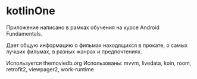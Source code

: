 # kotlinOne

Приложение написано в рамках обучения на курсе Android Fundamentals. 

Дает общую информацию о фильмах находящихся в прокате, о самых лучших фильмах, в разных жанрах и предпочтениях.

Используется themoviedb.org
Использованы: mvvm, livedata, koin, room, retrofit2, viewpager2, work-runtime
